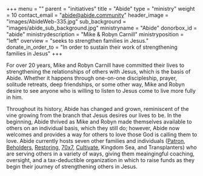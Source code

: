 +++
menu = ""
parent = "initiatives"
title = "Abide"
type = "ministry"
weight = 10
contact_email = "abide@abide.community"
header_image = "images/AbideWeb-335.jpg"
sub_background = "images/abide_sub_background.jpg"
ministryname = "Abide"
donorbox_id = "abide"
ministrydescription = "Mike & Robyn Carnill"
ministryposition = "left"
overview = "seeks to strengthen families in Jesus."
donate_in_order_to = "In order to sustain their work of strengthening families in Jesus"
+++

For over 20 years, Mike and Robyn Carnill have committed their lives to strengthening the relationships of others with Jesus, which is the basis of Abide. Whether it happens through one-on-one discipleship, prayer, solitude retreats, deep friendships, or some other way, Mike and Robyn desire to see anyone who is willing to listen to Jesus come to live more fully in him. 

Throughout its history, Abide has changed and grown, reminiscent of the vine growing from the branch that Jesus desires our lives to be. In the beginning, Abide thrived as Mike and Robyn made themselves available to others on an individual basis, which they still do; however, Abide now welcomes and provides a way for others to love those God is calling them to love. Abide currently hosts seven other families and individuals ([Patron](https://abide.community/patron), [Beholders](https://abide.community/beholders), [Restoring](https://abide.community/restoring), [70x7](https://abide.community/70x7), [Cultivate](https://abide.community/cultivate), Kingdom Sea, and Transplanters) who are serving others in a variety of ways, giving them meaingingful coaching, oversight, and a tax-deductible organization in which to raise funds as they begin their journey of strengthening others in Jesus.